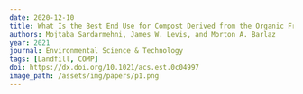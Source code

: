 ```yaml
---
date: 2020-12-10
title: What Is the Best End Use for Compost Derived from the Organic Fraction of Municipal Solid Waste?
authors: Mojtaba Sardarmehni, James W. Levis, and Morton A. Barlaz
year: 2021
journal: Environmental Science & Technology
tags: [Landfill, COMP]
doi: https://dx.doi.org/10.1021/acs.est.0c04997
image_path: /assets/img/papers/p1.png
---
```

